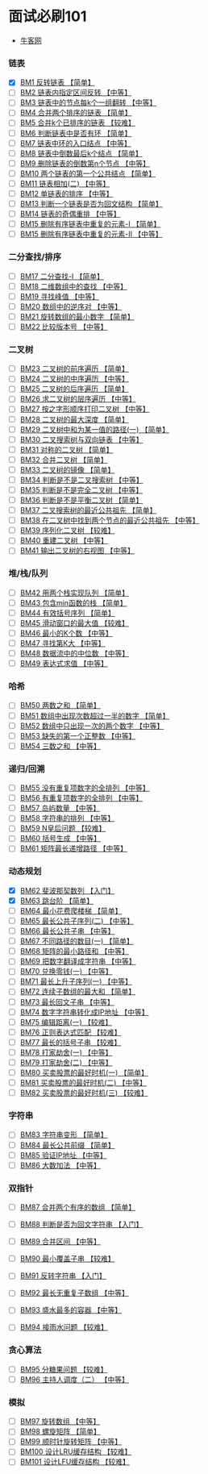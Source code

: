 
# 面试必刷101

- [牛客网](https://www.nowcoder.com/exam/oj)

### 链表

- [x] [BM1 反转链表  【简单】](链表/1.reverseList.md)
- [ ] [BM2 链表内指定区间反转 【中等】](链表/1.reverseList.md)
- [ ] [BM3 链表中的节点每k个一组翻转 【中等】](链表/1.reverseList.md)
- [ ] [BM4 合并两个排序的链表 【简单】](链表/1.reverseList.md)
- [ ] [BM5 合并k个已排序的链表 【较难】](链表/1.reverseList.md)
- [ ] [BM6 判断链表中是否有环 【简单】](链表/1.reverseList.md)
- [ ] [BM7 链表中环的入口结点 【中等】](链表/1.reverseList.md)
- [ ] [BM8 链表中倒数最后k个结点 【简单】](链表/1.reverseList.md)
- [ ] [BM9 删除链表的倒数第n个节点 【中等】](链表/1.reverseList.md)
- [ ] [BM10 两个链表的第一个公共结点 【简单】](链表/1.reverseList.md)
- [ ] [BM11 链表相加(二) 【中等】](链表/1.reverseList.md)
- [ ] [BM12 单链表的排序 【中等】](链表/1.reverseList.md)
- [ ] [BM13 判断一个链表是否为回文结构 【简单】](链表/1.reverseList.md)
- [ ] [BM14 链表的奇偶重排  【中等】](链表/1.reverseList.md)
- [ ] [BM15 删除有序链表中重复的元素-I  【简单】](链表/1.reverseList.md)
- [ ] [BM15 删除有序链表中重复的元素-II 【中等】](链表/1.reverseList.md)

### 二分查找/排序

- [ ] [BM17 二分查找-I 【简单】]()
- [ ] [BM18 二维数组中的查找 【中等】]()
- [ ] [BM19 寻找峰值 【中等】]()
- [ ] [BM20 数组中的逆序对 【中等】]()
- [ ] [BM21 旋转数组的最小数字 【简单】]()
- [ ] [BM22 比较版本号 【中等】]()

### 二叉树

- [ ] [BM23 二叉树的前序遍历 【简单】]()
- [ ] [BM24 二叉树的中序遍历 【中等】]()
- [ ] [BM25 二叉树的后序遍历 【简单】]()
- [ ] [BM26 求二叉树的层序遍历 【中等】]()
- [ ] [BM27 按之字形顺序打印二叉树 【中等】]()
- [ ] [BM28 二叉树的最大深度 【简单】]()
- [ ] [BM29 二叉树中和为某一值的路径(一) 【简单】]()
- [ ] [BM30 二叉搜索树与双向链表 【中等】]()
- [ ] [BM31 对称的二叉树 【简单】]()
- [ ] [BM32 合并二叉树 【简单】]()
- [ ] [BM33 二叉树的镜像 【简单】]()
- [ ] [BM34 判断是不是二叉搜索树 【中等】]()
- [ ] [BM35 判断是不是完全二叉树 【中等】]()
- [ ] [BM36 判断是不是平衡二叉树 【简单】]()
- [ ] [BM37 二叉搜索树的最近公共祖先 【简单】]()
- [ ] [BM38 在二叉树中找到两个节点的最近公共祖先 【中等】]()
- [ ] [BM39 序列化二叉树 【较难】]()
- [ ] [BM40 重建二叉树 【中等】]()
- [ ] [BM41 输出二叉树的右视图 【中等】]()

### 堆/栈/队列

- [ ] [BM42 用两个栈实现队列 【简单】]()
- [ ] [BM43 包含min函数的栈 【简单】]()
- [ ] [BM44 有效括号序列 【简单】]()
- [ ] [BM45 滑动窗口的最大值 【较难】]()
- [ ] [BM46 最小的K个数 【中等】]()
- [ ] [BM47 寻找第K大 【中等】]()
- [ ] [BM48 数据流中的中位数 【中等】]()
- [ ] [BM49 表达式求值 【中等】]()

### 哈希

- [ ] [BM50 两数之和 【简单】]()
- [ ] [BM51 数组中出现次数超过一半的数字 【简单】]()
- [ ] [BM52 数组中只出现一次的两个数字 【中等】]()
- [ ] [BM53 缺失的第一个正整数 【中等】]()
- [ ] [BM54 三数之和 【中等】]()

### 递归/回溯
- [ ] [BM55 没有重复项数字的全排列 【中等】]()
- [ ] [BM56 有重复项数字的全排列 【中等】]()
- [ ] [BM57 岛屿数量 【中等】]()
- [ ] [BM58 字符串的排列 【中等】]()
- [ ] [BM59 N皇后问题 【较难】]()
- [ ] [BM60 括号生成 【中等】]()
- [ ] [BM61 矩阵最长递增路径 【中等】]()

### 动态规划

- [x] [BM62 斐波那契数列 【入门】](动态规划/fibonacci.md)
- [x] [BM63 跳台阶 【简单】](动态规划/jumpFloor.md)
- [ ] [BM64 最小花费爬楼梯 【简单】]()
- [ ] [BM65 最长公共子序列(二) 【中等】]()
- [ ] [BM66 最长公共子串 【中等】]()
- [ ] [BM67 不同路径的数目(一) 【简单】]()
- [ ] [BM68 矩阵的最小路径和 【中等】]()
- [ ] [BM69 把数字翻译成字符串 【中等】]()
- [ ] [BM70 兑换零钱(一) 【中等】]()
- [ ] [BM71 最长上升子序列(一) 【中等】]()
- [ ] [BM72 连续子数组的最大和 【简单】]()
- [ ] [BM73 最长回文子串 【中等】]()
- [ ] [BM74 数字字符串转化成IP地址 【中等】]()
- [ ] [BM75 编辑距离(一) 【较难】]()
- [ ] [BM76 正则表达式匹配 【较难】]()
- [ ] [BM77 最长的括号子串 【较难】]()
- [ ] [BM78 打家劫舍(一) 【中等】]()
- [ ] [BM79 打家劫舍(二) 【中等】]()
- [ ] [BM80 买卖股票的最好时机(一) 【简单】]()
- [ ] [BM81 买卖股票的最好时机(二) 【中等】]()
- [ ] [BM82 买卖股票的最好时机(三) 【较难】]()

###  字符串
 
- [ ] [BM83 字符串变形 【简单】]()
- [ ] [BM84 最长公共前缀 【简单】]()
- [ ] [BM85 验证IP地址 【中等】]()
- [ ] [BM86 大数加法 【中等】]()

### 双指针

- [ ] [BM87 合并两个有序的数组 【简单】]()
- [ ] [BM88 判断是否为回文字符串 【入门】]()
- [ ] [BM89 合并区间 【中等】]()
- [ ] [BM90 最小覆盖子串 【较难】]()
- [ ] [BM91 反转字符串 【入门】]()
- [ ] [BM92 最长无重复子数组 【中等】]()
- [ ] [BM93 盛水最多的容器 【中等】]()
- [ ] [BM94 接雨水问题 【较难】]()


### 贪心算法

- [ ] [BM95 分糖果问题 【较难】]()
- [ ] [BM96 主持人调度（二） 【中等】]()

### 模拟

- [ ] [BM97 旋转数组 【中等】]()
- [ ] [BM98 螺旋矩阵 【简单】]()
- [ ] [BM99 顺时针旋转矩阵 【中等】]()
- [ ] [BM100 设计LRU缓存结构 【较难】]()
- [ ] [BM101 设计LFU缓存结构 【较难】]()
